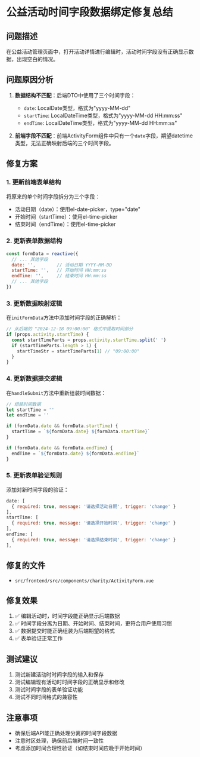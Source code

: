 # 公益活动时间字段数据绑定修复总结

## 问题描述
在公益活动管理页面中，打开活动详情进行编辑时，活动时间字段没有正确显示数据，出现空白的情况。

## 问题原因分析
1. **数据结构不匹配**：后端DTO中使用了三个时间字段：
   - `date`: LocalDate类型，格式为"yyyy-MM-dd"
   - `startTime`: LocalDateTime类型，格式为"yyyy-MM-dd HH:mm:ss"  
   - `endTime`: LocalDateTime类型，格式为"yyyy-MM-dd HH:mm:ss"

2. **前端字段不匹配**：前端ActivityForm组件中只有一个`date`字段，期望datetime类型，无法正确映射后端的三个时间字段。

## 修复方案

### 1. 更新前端表单结构
将原来的单个时间字段拆分为三个字段：
- 活动日期（date）：使用el-date-picker，type="date"
- 开始时间（startTime）：使用el-time-picker
- 结束时间（endTime）：使用el-time-picker

### 2. 更新表单数据结构
```javascript
const formData = reactive({
  // ... 其他字段
  date: '',        // 活动日期 YYYY-MM-DD
  startTime: '',   // 开始时间 HH:mm:ss
  endTime: '',     // 结束时间 HH:mm:ss
  // ... 其他字段
})
```

### 3. 更新数据映射逻辑
在`initFormData`方法中添加时间字段的正确解析：
```javascript
// 从后端的 "2024-12-18 09:00:00" 格式中提取时间部分
if (props.activity.startTime) {
  const startTimeParts = props.activity.startTime.split(' ')
  if (startTimeParts.length > 1) {
    startTimeStr = startTimeParts[1] // "09:00:00"
  }
}
```

### 4. 更新数据提交逻辑
在`handleSubmit`方法中重新组装时间数据：
```javascript
// 组装时间数据
let startTime = ''
let endTime = ''

if (formData.date && formData.startTime) {
  startTime = `${formData.date} ${formData.startTime}`
}

if (formData.date && formData.endTime) {
  endTime = `${formData.date} ${formData.endTime}`
}
```

### 5. 更新表单验证规则
添加对新时间字段的验证：
```javascript
date: [
  { required: true, message: '请选择活动日期', trigger: 'change' }
],
startTime: [
  { required: true, message: '请选择开始时间', trigger: 'change' }
],
endTime: [
  { required: true, message: '请选择结束时间', trigger: 'change' }
],
```

## 修复的文件
- `src/frontend/src/components/charity/ActivityForm.vue`

## 修复效果
1. ✅ 编辑活动时，时间字段能正确显示后端数据
2. ✅ 时间字段分离为日期、开始时间、结束时间，更符合用户使用习惯
3. ✅ 数据提交时能正确组装为后端期望的格式
4. ✅ 表单验证正常工作

## 测试建议
1. 测试新建活动时时间字段的输入和保存
2. 测试编辑现有活动时时间字段的正确显示和修改
3. 测试时间字段的表单验证功能
4. 测试不同时间格式的兼容性

## 注意事项
- 确保后端API能正确处理分离的时间字段数据
- 注意时区处理，确保前后端时间一致性
- 考虑添加时间合理性验证（如结束时间应晚于开始时间）